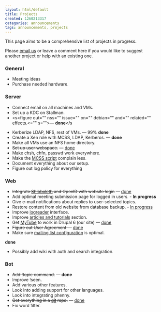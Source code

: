 ```yaml
---
layout: html/default
title: Projects
created: 1260213317
categories: announcements
tags: announcements, projects
---
```

This page aims to be a comprehensive list of projects in progress.

Please [email us](/contact) or leave a comment here if you would like to suggest another project or help with an existing one.

### General

*   Meeting ideas
*   Purchase needed hardware.

### Server

*   Connect email on all machines and VMs.
*   Set up a KDC on Stallman.
*   <s<figure out="" nss="" issue="" on="" debian="" and="" related="" effects.<="" s="">— **done**</s<figure>
*   Kerberize LDAP, NFS, rest of VMs. — 99% **done**
*   Create a Xen role with MCSS, LDAP, Kerberos. — **done**
*   Make all VMs use an NFS home directory.
*   <s>Set up user webspace.</s> — [done](/personal-webspace)
*   Make chsh, chfn, passwd work everywhere.
*   Make the [MCSS script](http://www.cse.ohio-state.edu/~rowland/mcss/Ubuntu.htm) complain less.
*   Document everything about our setup.
*   Figure out log policy for everything

### Web

*   <s>Integrate [Shibboleth](https://webauth.service.ohio-state.edu/%7Eshibboleth) and OpenID with website login</s> — [done](/registration)
*   Add optimal meeting submission page for logged in users. - **In progress**
*   Give e-mail notifications about replies to user-selected topics.
*   Restore content from old website from database backup. - [In progress](/old_site)
*   Improve [logreader](/logread) interface.
*   Improve [articles and tutorials](/articles) section.
*   Get [MyTube](/mytube) to work in Drupal 6 (our site) — [done](http://www.drupal.org/project/mytube)
*   <s>Figure out User Agreement —</s> [done](/rules)
*   Make sure [mailing list configuration](/proj-mailing) is optimal.

**done**
*   Possibly add wiki with auth and search integration.

### Bot

*   <s>Add !topic command.</s> — **done**
*   Improve !seen.
*   Add various other features.
*   Look into adding support for other languages.
*   Look into integrating phenny.
*   <s>Get everything in a [git](/git) repo.</s> — [done](/public-git)
*   Fix word filter.
